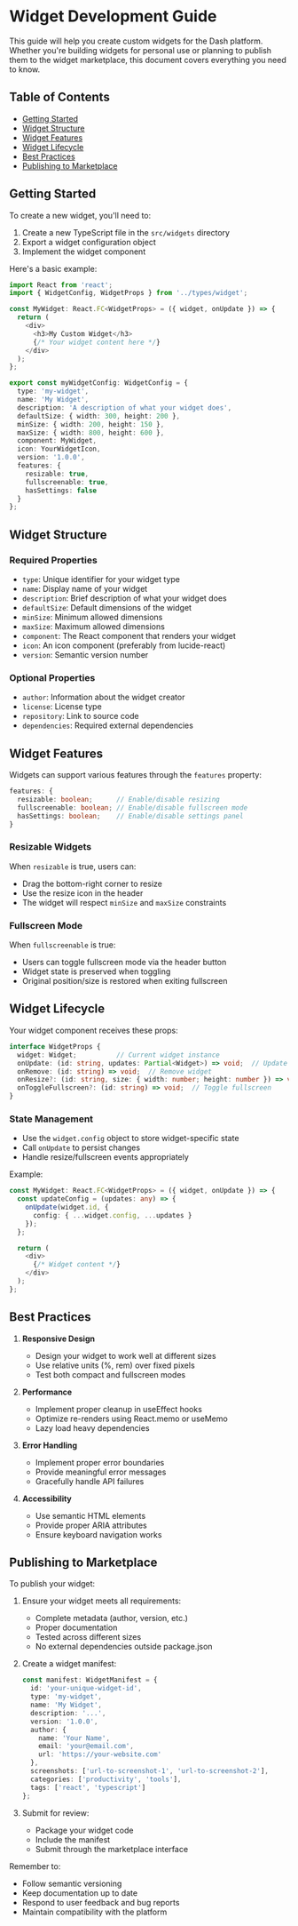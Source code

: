 # Widget Development Guide

This guide will help you create custom widgets for the Dash platform. Whether you're building widgets for personal use or planning to publish them to the widget marketplace, this document covers everything you need to know.

## Table of Contents
- [Getting Started](#getting-started)
- [Widget Structure](#widget-structure)
- [Widget Features](#widget-features)
- [Widget Lifecycle](#widget-lifecycle)
- [Best Practices](#best-practices)
- [Publishing to Marketplace](#publishing-to-marketplace)

## Getting Started

To create a new widget, you'll need to:

1. Create a new TypeScript file in the `src/widgets` directory
2. Export a widget configuration object
3. Implement the widget component

Here's a basic example:

```typescript
import React from 'react';
import { WidgetConfig, WidgetProps } from '../types/widget';

const MyWidget: React.FC<WidgetProps> = ({ widget, onUpdate }) => {
  return (
    <div>
      <h3>My Custom Widget</h3>
      {/* Your widget content here */}
    </div>
  );
};

export const myWidgetConfig: WidgetConfig = {
  type: 'my-widget',
  name: 'My Widget',
  description: 'A description of what your widget does',
  defaultSize: { width: 300, height: 200 },
  minSize: { width: 200, height: 150 },
  maxSize: { width: 800, height: 600 },
  component: MyWidget,
  icon: YourWidgetIcon,
  version: '1.0.0',
  features: {
    resizable: true,
    fullscreenable: true,
    hasSettings: false
  }
};
```

## Widget Structure

### Required Properties

- `type`: Unique identifier for your widget type
- `name`: Display name of your widget
- `description`: Brief description of what your widget does
- `defaultSize`: Default dimensions of the widget
- `minSize`: Minimum allowed dimensions
- `maxSize`: Maximum allowed dimensions
- `component`: The React component that renders your widget
- `icon`: An icon component (preferably from lucide-react)
- `version`: Semantic version number

### Optional Properties

- `author`: Information about the widget creator
- `license`: License type
- `repository`: Link to source code
- `dependencies`: Required external dependencies

## Widget Features

Widgets can support various features through the `features` property:

```typescript
features: {
  resizable: boolean;      // Enable/disable resizing
  fullscreenable: boolean; // Enable/disable fullscreen mode
  hasSettings: boolean;    // Enable/disable settings panel
}
```

### Resizable Widgets

When `resizable` is true, users can:
- Drag the bottom-right corner to resize
- Use the resize icon in the header
- The widget will respect `minSize` and `maxSize` constraints

### Fullscreen Mode

When `fullscreenable` is true:
- Users can toggle fullscreen mode via the header button
- Widget state is preserved when toggling
- Original position/size is restored when exiting fullscreen

## Widget Lifecycle

Your widget component receives these props:

```typescript
interface WidgetProps {
  widget: Widget;          // Current widget instance
  onUpdate: (id: string, updates: Partial<Widget>) => void;  // Update widget state
  onRemove: (id: string) => void;  // Remove widget
  onResize?: (id: string, size: { width: number; height: number }) => void;  // Handle resize
  onToggleFullscreen?: (id: string) => void;  // Toggle fullscreen
}
```

### State Management

- Use the `widget.config` object to store widget-specific state
- Call `onUpdate` to persist changes
- Handle resize/fullscreen events appropriately

Example:

```typescript
const MyWidget: React.FC<WidgetProps> = ({ widget, onUpdate }) => {
  const updateConfig = (updates: any) => {
    onUpdate(widget.id, {
      config: { ...widget.config, ...updates }
    });
  };

  return (
    <div>
      {/* Widget content */}
    </div>
  );
};
```

## Best Practices

1. **Responsive Design**
   - Design your widget to work well at different sizes
   - Use relative units (%, rem) over fixed pixels
   - Test both compact and fullscreen modes

2. **Performance**
   - Implement proper cleanup in useEffect hooks
   - Optimize re-renders using React.memo or useMemo
   - Lazy load heavy dependencies

3. **Error Handling**
   - Implement proper error boundaries
   - Provide meaningful error messages
   - Gracefully handle API failures

4. **Accessibility**
   - Use semantic HTML elements
   - Provide proper ARIA attributes
   - Ensure keyboard navigation works

## Publishing to Marketplace

To publish your widget:

1. Ensure your widget meets all requirements:
   - Complete metadata (author, version, etc.)
   - Proper documentation
   - Tested across different sizes
   - No external dependencies outside package.json

2. Create a widget manifest:
   ```typescript
   const manifest: WidgetManifest = {
     id: 'your-unique-widget-id',
     type: 'my-widget',
     name: 'My Widget',
     description: '...',
     version: '1.0.0',
     author: {
       name: 'Your Name',
       email: 'your@email.com',
       url: 'https://your-website.com'
     },
     screenshots: ['url-to-screenshot-1', 'url-to-screenshot-2'],
     categories: ['productivity', 'tools'],
     tags: ['react', 'typescript']
   };
   ```

3. Submit for review:
   - Package your widget code
   - Include the manifest
   - Submit through the marketplace interface

Remember to:
- Follow semantic versioning
- Keep documentation up to date
- Respond to user feedback and bug reports
- Maintain compatibility with the platform 